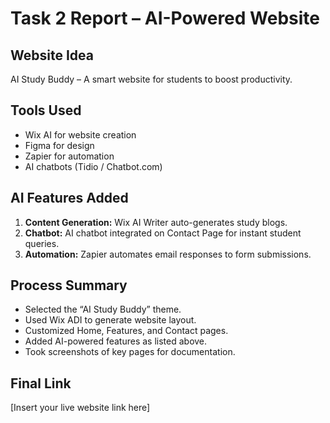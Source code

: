 # Task 2 Report – AI-Powered Website

## Website Idea
AI Study Buddy – A smart website for students to boost productivity.

## Tools Used
- Wix AI for website creation
- Figma for design
- Zapier for automation
- AI chatbots (Tidio / Chatbot.com)

## AI Features Added
1. **Content Generation:** Wix AI Writer auto-generates study blogs.
2. **Chatbot:** AI chatbot integrated on Contact Page for instant student queries.
3. **Automation:** Zapier automates email responses to form submissions.

## Process Summary
- Selected the “AI Study Buddy” theme.
- Used Wix ADI to generate website layout.
- Customized Home, Features, and Contact pages.
- Added AI-powered features as listed above.
- Took screenshots of key pages for documentation.

## Final Link
[Insert your live website link here]
